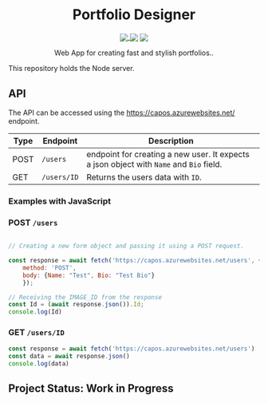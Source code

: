 <p align="center">
<h1 align="center">
Portfolio Designer
</h1>
<p align="center">
	<a href="https://capos.netlify.app/">	
		<img align="center" src="https://api.netlify.com/api/v1/badges/3d4f7024-efb0-4e67-8baa-577fe9a3eabb/deploy-status" />
	</a>
	<img align="center" src="https://github.com/asimsedhain/portfolio_designer_node/workflows/CI/badge.svg" />
	<img align="center" src="https://github.com/asimsedhain/portfolio_designer_node/workflows/CD/badge.svg" />
</p>
                                                              
<p align="center">
Web App for creating fast and stylish portfolios..

This repository holds the Node server.
</p>
</p>

## API
The API can be accessed using the https://capos.azurewebsites.net/ endpoint.

|Type | Endpoint | Description |
|---|---|---|
| POST | `/users` | endpoint for creating a new user. It expects a json object with `Name` and `Bio` field. |
| GET | `/users/ID` | Returns the users data with `ID`. |


### Examples with JavaScript

### POST `/users`
```javascript

// Creating a new form object and passing it using a POST request.

const response = await fetch('https://capos.azurewebsites.net/users', {
	method: 'POST',
	body: {Name: "Test", Bio: "Test Bio"}
	});

// Receiving the IMAGE_ID from the response
const Id = (await response.json()).Id;			
console.log(Id)
```

### GET `/users/ID`
```javascript
const response = await fetch('https://capos.azurewebsites.net/users')
const data = await response.json()
console.log(data)
```




## Project Status: Work in Progress